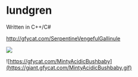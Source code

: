 # lundgren
Written in C++/C#

http://gfycat.com/SerpentineVengefulGallinule

![](https://i.gyazo.com/ff4a5000ec27565aa44c737858a5f117.gif)

![https://gfycat.com/MintyAcidicBushbaby](https://giant.gfycat.com/MintyAcidicBushbaby.gif)
